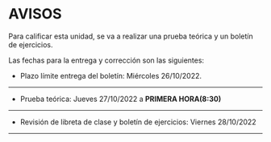 # AVISOS

Para calificar esta unidad, se va a realizar una prueba teórica y un boletín de ejercicios.

Las fechas para la entrega y corrección son las siguientes:

- Plazo límite entrega del boletín: Miércoles 26/10/2022.
-------
- Prueba teórica: Jueves 27/10/2022 a **PRIMERA HORA(8:30)**
---------
- Revisión de libreta de clase y boletín de ejercicios: Viernes 28/10/2022 
------